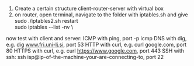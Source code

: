 1. Create a certain structure client-router-server with virtual box
2. on router, open terminal, navigate to the folder with iptables.sh and give
sudo ./iptables2.sh restart \
sudo iptables --list -nv \

now test with client and server:
ICMP with ping, port -p icmp
DNS with dig, e.g. dig www.fri.uni-lj.si, port 53
HTTP with curl, e.g. curl google.com, port 80
HTTPS with curl, e.g. curl https://www.google.com, port 443
SSH with ssh: ssh isp@ip-of-the-machine-your-are-connecting-to, port 22
